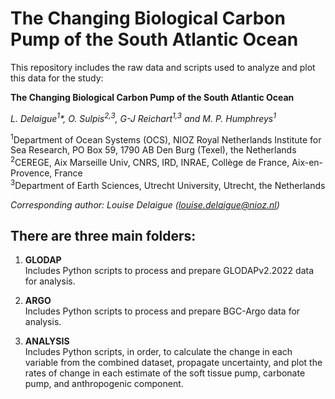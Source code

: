 # The Changing Biological Carbon Pump of the South Atlantic Ocean

This repository includes the raw data and scripts used to analyze and plot this data for the study:

**The Changing Biological Carbon Pump of the South Atlantic Ocean**

*L. Delaigue<sup>1</sup>\*, O. Sulpis<sup>2,3</sup>, G-J Reichart<sup>1,3</sup> and M. P. Humphreys<sup>1</sup>*

<sup>1</sup>Department of Ocean Systems (OCS), NIOZ Royal Netherlands Institute for Sea Research, PO Box 59, 1790 AB Den Burg (Texel), the Netherlands  
<sup>2</sup>CEREGE, Aix Marseille Univ, CNRS, IRD, INRAE, Collège de France, Aix-en-Provence, France  
<sup>3</sup>Department of Earth Sciences, Utrecht University, Utrecht, the Netherlands

*Corresponding author: Louise Delaigue ([louise.delaigue@nioz.nl](mailto:louise.delaigue@nioz.nl))*

## There are three main folders:
1. **GLODAP**  
   Includes Python scripts to process and prepare GLODAPv2.2022 data for analysis.

2. **ARGO**  
   Includes Python scripts to process and prepare BGC-Argo data for analysis.

3. **ANALYSIS**  
   Includes Python scripts, in order, to calculate the change in each variable from the combined dataset, propagate uncertainty, and plot the rates of change in each estimate of the soft tissue pump, carbonate pump, and anthropogenic component.
